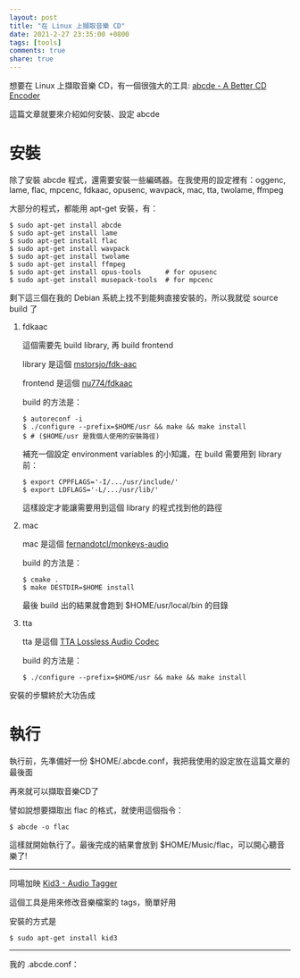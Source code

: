 ```yaml
---
layout: post
title: "在 Linux 上擷取音樂 CD"
date: 2021-2-27 23:35:00 +0800
tags: [tools]
comments: true
share: true
---
```


想要在 Linux 上擷取音樂 CD，有一個很強大的工具: [abcde - A Better CD Encoder][abcde]

這篇文章就要來介紹如何安裝、設定 abcde

# 安裝 #

除了安裝 abcde 程式，還需要安裝一些編碼器。在我使用的設定裡有：oggenc, lame, flac, mpcenc, fdkaac, opusenc, wavpack, mac, tta, twolame, ffmpeg

大部分的程式，都能用 apt-get 安裝，有：

``` shell
$ sudo apt-get install abcde
$ sudo apt-get install lame
$ sudo apt-get install flac
$ sudo apt-get install wavpack
$ sudo apt-get install twolame
$ sudo apt-get install ffmpeg
$ sudo apt-get install opus-tools      # for opusenc
$ sudo apt-get install musepack-tools  # for mpcenc
```

剩下這三個在我的 Debian 系統上找不到能夠直接安裝的，所以我就從 source build 了

1. fdkaac

    這個需要先 build library, 再 build frontend

    library 是這個 [mstorsjo/fdk-aac][mstorsjo]

    frontend 是這個 [nu774/fdkaac][nu774]  

    build 的方法是：

    ``` shell
    $ autoreconf -i
    $ ./configure --prefix=$HOME/usr && make && make install
    $ # ($HOME/usr 是我個人使用的安裝路徑)
    ```

    補充一個設定 environment variables 的小知識，在 build 需要用到 library 前：

    ``` shell
    $ export CPPFLAGS='-I/.../usr/include/'
    $ export LDFLAGS='-L/.../usr/lib/'
    ```

    這樣設定才能讓需要用到這個 library 的程式找到他的路徑

2. mac

    mac 是這個 [fernandotcl/monkeys-audio][fernandotcl]

    build 的方法是：

    ``` shell
    $ cmake .
    $ make DESTDIR=$HOME install
    ```

    最後 build 出的結果就會跑到 $HOME/usr/local/bin 的目錄

3. tta

    tta 是這個 [TTA Lossless Audio Codec][tta]

    build 的方法是：

    ``` shell
    $ ./configure --prefix=$HOME/usr && make && make install
    ```

安裝的步驟終於大功告成

# 執行 #

執行前，先準備好一份 $HOME/.abcde.conf，我把我使用的設定放在這篇文章的最後面

再來就可以擷取音樂CD了

譬如說想要擷取出 flac 的格式，就使用這個指令：

``` shell
$ abcde -o flac
```

這樣就開始執行了。最後完成的結果會放到 $HOME/Music/flac，可以開心聽音樂了!

---

同場加映 [Kid3 - Audio Tagger][kid3]

這個工具是用來修改音樂檔案的 tags，簡單好用

安裝的方式是

``` shell
$ sudo apt-get install kid3
```

---

我的 .abcde.conf：

<script src="https://gist.github.com/Chienweichih/0029fed3d63d46a2b0f0f27036f76028.js"></script>

[abcde]: https://abcde.einval.com/wiki/
[mstorsjo]: https://github.com/mstorsjo/fdk-aac
[nu774]: https://github.com/nu774/fdkaac
[fernandotcl]: https://github.com/fernandotcl/monkeys-audio
[tta]: https://sourceforge.net/projects/tta/
[kid3]: https://kid3.kde.org/
